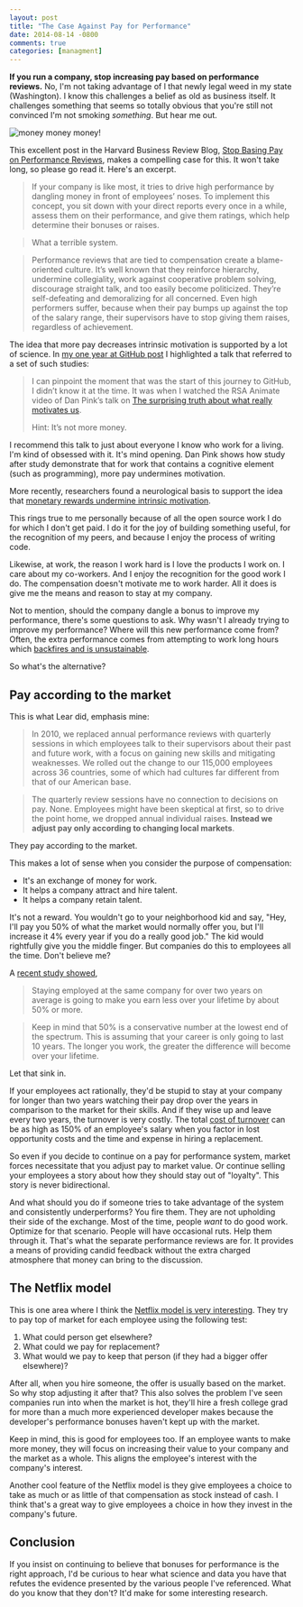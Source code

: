 ```yaml
---
layout: post
title: "The Case Against Pay for Performance"
date: 2014-08-14 -0800
comments: true
categories: [managment]
---
```


__If you run a company, stop increasing pay based on performance reviews.__ No, I'm not taking advantage of
l that newly legal weed in my state (Washington). I know this challenges a belief as old as business itself. It challenges something that seems so totally obvious that you're still not convinced I'm not smoking _something_. But hear me out.

![money money money!](https://cloud.githubusercontent.com/assets/19977/3928090/7e00f0e6-2404-11e4-8168-89532fcfdef6.jpg)

This excellent post in the Harvard Business Review Blog, [Stop Basing Pay on Performance Reviews](http://blogs.hbr.org/2014/01/stop-basing-pay-on-performance-reviews/), makes a compelling case for this. It won't take long, so please go read it. Here's an excerpt.

> If your company is like most, it tries to drive high performance by dangling money in front of employees’ noses. To implement this concept, you sit down with your direct reports every once in a while, assess them on their performance, and give them ratings, which help determine their bonuses or raises.

> What a terrible system.

> Performance reviews that are tied to compensation create a blame-oriented culture. It’s well known that they reinforce hierarchy, undermine collegiality, work against cooperative problem solving, discourage straight talk, and too easily become politicized. They’re self-defeating and demoralizing for all concerned. Even high performers suffer, because when their pay bumps up against the top of the salary range, their supervisors have to stop giving them raises, regardless of achievement.

The idea that more pay decreases intrinsic motivation is supported by a lot of science. In [my one year at GitHub post](http://haacked.com/archive/2012/12/07/one-year-at-github.aspx/) I highlighted a talk that referred to a set of such studies: 

> I can pinpoint the moment that was the start of this journey to GitHub, I didn’t know it at the time. It was when I watched the RSA Animate video of Dan Pink’s talk on [The surprising truth about what really motivates us](http://haacked.com/archive/2012/12/07/one-year-at-github.aspx/).
> 
> Hint: It’s not more money.

I recommend this talk to just about everyone I know who work for a living. I'm kind of obsessed with it. It's mind opening. Dan Pink shows how study after study demonstrate that for work that contains a cognitive element (such as programming), more pay undermines motivation.

More recently, researchers found a neurological basis to support the idea that [monetary rewards undermine intrinsic motivation](http://www.pnas.org/content/107/49/20911.abstract?ijkey=5a8edba9858eb2525c993d3b480e03acd1347c0f&keytype2=tf_ipsecsha).

This rings true to me personally because of all the open source work I do for which I don't get paid. I do it for the joy of building something useful, for the recognition of my peers, and because I enjoy the process of writing code.

Likewise, at work, the reason I work hard is I love the products I work on. I care about my co-workers. And I enjoy the recognition for the good work I do. The compensation doesn't motivate me to work harder. All it does is give me the means and reason to stay at my company.

Not to mention, should the company dangle a bonus to improve my performance, there's some questions to ask. Why wasn't I already trying to improve my performance? Where will this new performance come from? Often, the extra performance comes from attempting to work long hours which [backfires and is unsustainable](http://www.salon.com/2012/03/14/bring_back_the_40_hour_work_week/).

So what's the alternative?

## Pay according to the market

This is what Lear did, emphasis mine:

> In 2010, we replaced annual performance reviews with quarterly sessions in which employees talk to their supervisors about their past and future work, with a focus on gaining new skills and mitigating weaknesses. We rolled out the change to our 115,000 employees across 36 countries, some of which had cultures far different from that of our American base.

> The quarterly review sessions have no connection to decisions on pay. None. Employees might have been skeptical at first, so to drive the point home, we dropped annual individual raises. __Instead we adjust pay only according to changing local markets__.

They pay according to the market.

This makes a lot of sense when you consider the purpose of compensation:

* It's an exchange of money for work.
* It helps a company attract and hire talent.
* It helps a company retain talent.

It's not a reward. You wouldn't go to your neighborhood kid and say, "Hey, I'll pay you 50% of what the market would normally offer you, but I'll increase it 4% every year if you do a really good job." The kid would rightfully give you the middle finger. But companies do this to employees all the time. Don't believe me?

A [recent study showed](http://www.forbes.com/sites/cameronkeng/2014/06/22/employees-that-stay-in-companies-longer-than-2-years-get-paid-50-less/),

> Staying employed at the same company for over two years on average is going to make you earn less over your lifetime by about 50% or more.

> Keep in mind that 50% is a conservative number at the lowest end of the spectrum.  This is assuming that your career is only going to last 10 years.  The longer you work, the greater the difference will become over your lifetime.

Let that sink in.

If your employees act rationally, they'd be stupid to stay at your company for longer than two years watching their pay drop over the years in comparison to the market for their skills. And if they wise up and leave every two years, the turnover is very costly. The total [cost of turnover](http://www.isquare.com/turnover.cfm) can be as high as 150% of an employee's salary when you factor in lost opportunity costs and the time and expense in hiring a replacement.

So even if you decide to continue on a pay for performance system, market forces necessitate that you adjust pay to market value. Or continue selling your employees a story about how they should stay out of "loyalty". This story is never bidirectional.

And what should you do if someone tries to take advantage of the system and consistently underperforms? You fire them. They are not upholding their side of the exchange. Most of the time, people _want_ to do good work. Optimize for that scenario. People will have occasional ruts. Help them through it. That's what the separate performance reviews are for. It provides a means of providing candid feedback without the extra charged atmosphere that money can bring to the discussion.

## The Netflix model

This is one area where I think the [Netflix model is very interesting](http://www.slideshare.net/reed2001/culture-1798664). They try to pay top of market for each employee using the following test:

1. What could person get elsewhere?
2. What could we pay for replacement?
3. What would we pay to keep that person (if they had a bigger offer elsewhere)?

After all, when you hire someone, the offer is usually based on the market. So why stop adjusting it after that? This also solves the problem I've seen companies run into when the market is hot, they'll hire a fresh college grad for more than a much more experienced developer makes because the developer's performance bonuses haven't kept up with the market.

Keep in mind, this is good for employees too. If an employee wants to make more money, they will focus on increasing their value to your company and the market as a whole. This aligns the employee's interest with the company's interest.

Another cool feature of the Netflix model is they give employees a choice to take as much or as little of that compensation as stock instead of cash. I think that's a great way to give employees a choice in how they invest in the company's future.

## Conclusion

If you insist on continuing to believe that bonuses for performance is the right approach, I'd be curious to hear what science and data you have that refutes the evidence presented by the various people I've referenced. What do you know that they don't? It'd make for some interesting research.
